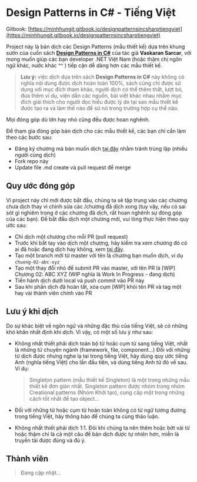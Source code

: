 # Design Patterns in C\# - Tiếng Việt

Gitbook: [https://minhhungit.gitbook.io/designpatternsincsharptiengviet](https://minhhungit.gitbook.io/designpatternsincsharptiengviet)

Project này là bản dịch các Design Patterns \(mẫu thiết kế\) dựa trên khung sườn của cuốn sách [**Design Patterns in C\#**](https://www.apress.com/gp/book/9781484236390) của tác giả **Vaskaran Sarcar**, với mong muốn giúp các bạn developer .NET Việt Nam \(hoặc thậm chị ngôn ngữ khác, nước khác ^^ \) tiếp cận dễ dàng hơn các mẫu thiết kế.

> **Lưu ý:** việc dịch dựa trên sách **Design Patterns in C\#** này không có nghĩa nội dung được dịch hoàn toàn 100%, sách cũng chỉ được sử dụng với mục đích tham khảo, người dịch có thể thêm thắt, lượt bỏ, đưa thêm ví dụ, viện dẫn các nguồn, bài viết khác nhau nhằm mục đích giải thích cho người đọc hiểu được lý do tại sao mẫu thiết kế được tạo ra và làm thế nào để sử nó trong trường hợp cụ thể nào.

Mọi đóng góp dù lớn hay nhỏ cũng đều được hoan nghênh.

Để tham gia đóng góp bản dịch cho các mẫu thiết kế, các bạn chỉ cần làm theo các bước sau:

* Đăng ký chương mà bán muốn dịch [tại đây](https://github.com/minhhungit/designpatternsincsharptiengviet/issues/1) nhằm tránh trùng lặp \(nhiều người cùng dịch\)
* Fork repo này
* Update  file .md create và pull request để merge

## Quy ước đóng góp

Vì project này chỉ mới được bắt đầu, chúng ta sẽ tập trung vào các chương chưa dịch thay vì chỉnh sửa các /chương đã dịch xong \(tuy vậy, nếu có sai sót gì nghiêm trọng ở các chương đã dịch, rất hoan nghênh sự đóng góp của các bạn\). Để bắt đầu dịch một chương mới, vui lòng thực hiện theo quy ước sau:

* Chỉ dịch một chương cho mỗi PR \(pull request\)
* Trước khi bắt tay vào dịch một chương, hãy kiểm tra xem chương đó có ai đã hoặc đang dịch hay không, xem [tại đây](https://github.com/minhhungit/designpatternsincsharptiengviet/issues/1).
* Tạo một branch mới từ master với tên là chương bạn muốn dịch, ví dụ `chuong-02-abc-xyz`
* Tạo một thay đổi nhỏ để submit PR vào master, với tên PR là \[WIP\] Chương 02: ABC XYZ \(WIP nghĩa là Work In Progress - đang dịch\)
* Tiến hành dịch dưới local và push commit vào PR này
* Sau khi phần dịch đã hoàn tất, xóa cụm \[WIP\] khỏi tên PR và tag một hay vài thành viên chính vào PR

## Lưu ý khi dịch

Do sự khác biệt về ngôn ngữ và những đặc thù của tiếng Việt, sẽ có những khó khăn nhất định khi dịch. Vì vậy, có một số lưu ý như sau:

* Không nhất thiết phải dịch toàn bộ từ hoặc cụm từ sang tiếng Việt, nhất là những từ chuyên ngành \(framework, file, component…\) Đối với những từ dịch được nhưng nghe lạ tai trong tiếng Việt, hãy dùng quy ước tiếng Anh \(nghĩa tiếng Việt\) cho lần đầu tiên, và dùng tiếng Anh từ đó về sau. Ví dụ:

  > Singleton pattern \(mẫu thiết kế Singleton\) là một trong những mẫu thiết kế đơn giản nhất. Singleton pattern được nhóm trong nhóm Creational patterns \(Nhóm Khởi tạo\), cung cấp một trong những cách tốt nhất để tạo object...

* Đối với những từ hoặc cụm từ hoàn toàn không có từ ngữ tương đương trong tiếng Việt, hãy thông báo để chúng ta cùng thảo luận.
* Không nhất thiết phải dịch 1:1. Đôi khi chúng ta nên thêm hoặc bớt vài từ hoặc thậm chí là cả một câu để bản dịch được tự nhiên hơn, miễn là truyền tải được đúng và đủ ý.

## Thành viên

> Đang cập nhật...

